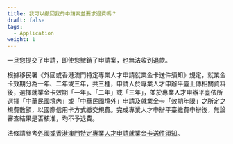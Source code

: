 ```yaml
---
title: 我可以撤回我的申請案並要求退費嗎？
draft: false
tags:
  - Application
weight: 1
---
```

一旦您提交了申請，即使您撤銷了申請案，也無法收到退款。

根據移民署《外國或香港澳門特定專業人才申請就業金卡送件須知》規定，就業金卡效期分為一年、二年或三年，共三種，申請人於專業人才申辦平臺上傳相關資料後，選擇就業金卡效期「一年」、「二年」或「三年」，並於專業人才申辦平臺依所選擇「中華民國境內」或「中華民國境外」申請及就業金卡「效期年限」之所定之規費數額，以國際信用卡方式繳交規費。完成專業人才申辦平臺繳費申辦後，無論審查結果是否核准，均不予退費。

法條請參考[外國或香港澳門特定專業人才申請就業金卡送件須知](https://www.immigration.gov.tw/5385/7244/7250/7317/%E5%B1%85%E7%95%99/181950/ "至外國或香港澳門特定專業人才申請就業金卡送件須知")。